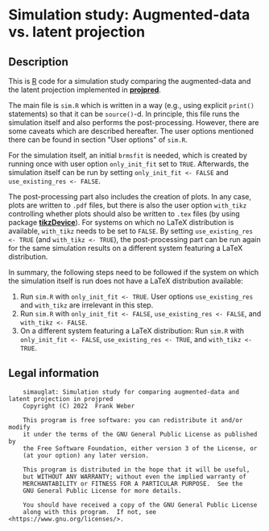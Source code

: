 
# Simulation study: Augmented-data vs. latent projection

## Description

This is [R](https://www.R-project.org/) code for a simulation study comparing the augmented-data and the latent projection implemented in [**projpred**](https://mc-stan.org/projpred/).

The main file is `sim.R` which is written in a way (e.g., using explicit `print()` statements) so that it can be `source()`-d.
In principle, this file runs the simulation itself and also performs the post-processing.
However, there are some caveats which are described hereafter.
The user options mentioned there can be found in section "User options" of `sim.R`.

For the simulation itself, an initial `brmsfit` is needed, which is created by running once with user option `only_init_fit` set to `TRUE`.
Afterwards, the simulation itself can be run by setting `only_init_fit <- FALSE` and `use_existing_res <- FALSE`.

The post-processing part also includes the creation of plots.
In any case, plots are written to `.pdf` files, but there is also the user option `with_tikz` controlling whether plots should also be written to `.tex` files (by using package [**tikzDevice**](https://CRAN.R-project.org/package=tikzDevice)).
For systems on which no LaTeX distribution is available, `with_tikz` needs to be set to `FALSE`.
By setting `use_existing_res <- TRUE` (and `with_tikz <- TRUE`), the post-processing part can be run again for the same simulation results on a different system featuring a LaTeX distribution.

In summary, the following steps need to be followed if the system on which the simulation itself is run does not have a LaTeX distribution available:

1.  Run `sim.R` with `only_init_fit <- TRUE`.
    User options `use_existing_res` and `with_tikz` are irrelevant in this step.
1.  Run `sim.R` with `only_init_fit <- FALSE`, `use_existing_res <- FALSE`, and `with_tikz <- FALSE`.
1.  On a different system featuring a LaTeX distribution:
    Run `sim.R` with `only_init_fit <- FALSE`, `use_existing_res <- TRUE`, and `with_tikz <- TRUE`.

## Legal information

        simauglat: Simulation study for comparing augmented-data and latent projection in projpred
        Copyright (C) 2022  Frank Weber

        This program is free software: you can redistribute it and/or modify
        it under the terms of the GNU General Public License as published by
        the Free Software Foundation, either version 3 of the License, or
        (at your option) any later version.

        This program is distributed in the hope that it will be useful,
        but WITHOUT ANY WARRANTY; without even the implied warranty of
        MERCHANTABILITY or FITNESS FOR A PARTICULAR PURPOSE.  See the
        GNU General Public License for more details.

        You should have received a copy of the GNU General Public License
        along with this program.  If not, see <https://www.gnu.org/licenses/>.
